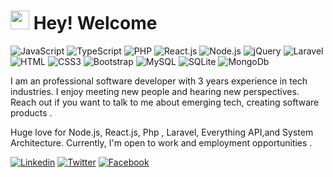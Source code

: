 <h1><img src="https://emojis.slackmojis.com/emojis/images/1531849430/4246/blob-sunglasses.gif?1531849430" width="30"/> Hey! Welcome </h1>

![JavaScript](https://img.shields.io/badge/JavaScript-F7DF1E?style=flat-square&logo=javascript&logoColor=black)
![TypeScript](https://img.shields.io/badge/TypeScript-007ACC?style=flat-square&logo=typescript&logoColor=white)
![PHP](https://img.shields.io/badge/PHP-777BB4?style=flat-square&logo=php&logoColor=white)
![React.js](https://img.shields.io/badge/React.js-0081CB?style=flat-square&logo=react&logoColor=61DAFB)
![Node.js](https://img.shields.io/badge/Node.js-43853D?style=flat-square&logo=node.js&logoColor=white)
![jQuery](https://img.shields.io/badge/jQuery-0769AD?style=flat-square&logo=jquery&logoColor=white)
![Laravel](https://img.shields.io/badge/Laravel-FF2D20?style=flat-square&logo=laravel&logoColor=white)
![HTML](https://img.shields.io/badge/HTML5-E34F26?style=flat-square&logo=html5&logoColor=white)
![CSS3](https://img.shields.io/badge/CSS3-1572B6?style=flat-square&logo=css3&logoColor=white)
![Bootstrap](https://img.shields.io/badge/Bootstrap-563D7C?style=flat-square&logo=bootstrap&logoColor=white)
![MySQL](https://img.shields.io/badge/MySQL-005C84?style=flat-square&logo=mysql&logoColor=white)
![SQLite](https://img.shields.io/badge/SQLite-07405E?style=flat-square&logo=sqlite&logoColor=white)
![MongoDb](https://img.shields.io/badge/MongoDB-005C84?style=flat-square&logo=mongodb&logoColor=green)

I am an professional software developer with 3 years experience in tech industries. 
I enjoy meeting new people and hearing new perspectives. Reach out if you want to talk to me about emerging tech, creating software products .

Huge love for Node.js, React.js, Php , Laravel, Everything API,and System Architecture. Currently, 
I'm open to work and employment opportunities .




[![Linkedin](https://img.shields.io/badge/LinkedIn-0077B5?style=flat-square&logo=linkedin&logoColor=white)](https://www.linkedin.com/in/mithen-bd/) 
[![Twitter](https://img.shields.io/badge/Twitter-1DA1F2?style=flat-square&logo=twitter&logoColor=white)](https://twitter.com/mithen_bd)
[![Facebook](https://img.shields.io/badge/Facebook-1877F2?style=flat-square&logo=facebook&logoColor=white)](https://www.facebook.com/minhaz.dev/)
